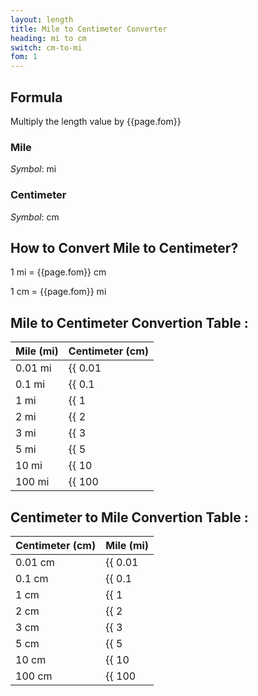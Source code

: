 ```yaml
---
layout: length
title: Mile to Centimeter Converter
heading: mi to cm
switch: cm-to-mi
fom: 1
---
```


## Formula
Multiply the length value by {{page.fom}}

### Mile
*Symbol*: mi

### Centimeter
*Symbol*: cm

## How to Convert Mile to Centimeter?
1 mi = {{page.fom}} cm

1 cm = {{page.fom}} mi

## Mile to Centimeter Convertion Table :

| Mile (mi) | Centimeter (cm) |
| ---- | ---- |
| 0.01 mi | {{ 0.01 | times: page.fom | round: 5 }} cm |
| 0.1 mi | {{ 0.1 | times: page.fom | round: 5 }} cm |
| 1 mi | {{ 1 | times: page.fom | round: 5 }} cm |
| 2 mi | {{ 2 | times: page.fom | round: 5 }} cm |
| 3 mi | {{ 3 | times: page.fom | round: 5 }} cm |
| 5 mi | {{ 5 | times: page.fom | round: 5 }} cm |
| 10 mi | {{ 10 | times: page.fom | round: 5 }} cm |
| 100 mi | {{ 100 | times: page.fom | round: 5 }} cm |

## Centimeter to Mile Convertion Table :

| Centimeter (cm) | Mile (mi) |
| ---- | ---- |
| 0.01 cm | {{ 0.01 | divided_by: page.fom | round: 5 }} mi |
| 0.1 cm | {{ 0.1 | divided_by: page.fom | round: 5 }} mi |
| 1 cm | {{ 1 | divided_by: page.fom | round: 5 }} mi |
| 2 cm | {{ 2 | divided_by: page.fom | round: 5 }} mi |
| 3 cm | {{ 3 | divided_by: page.fom | round: 5 }} mi |
| 5 cm | {{ 5 | divided_by: page.fom | round: 5 }} mi |
| 10 cm | {{ 10 | divided_by: page.fom | round: 5 }} mi |
| 100 cm | {{ 100 | divided_by: page.fom | round: 5 }} mi |

<script>
selectInput[9].selected = true
selectOutput[3].selected = true
</script>
